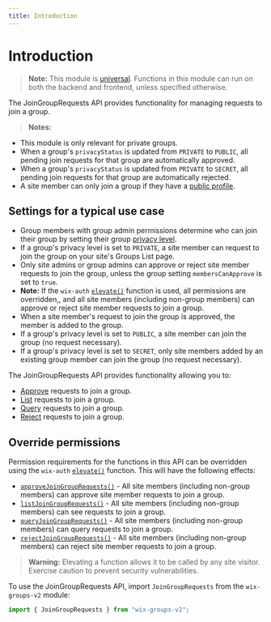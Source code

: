 ```yaml
---
title: Introduction
---
```


# Introduction

> **Note:** This module is
> [universal](/api-overview/api-versions#universal-modules).
> Functions in this module can run on both the backend and frontend,
> unless specified otherwise.

The JoinGroupRequests API provides functionality for managing requests to join a group.

> **Notes:** 
+ This module is only relevant for private groups. 
+ When a group's `privacyStatus` is updated from `PRIVATE` to `PUBLIC`, all pending join requests for that group are automatically approved.
+ When a group's `privacyStatus` is updated from `PRIVATE` to `SECRET`, all pending join requests for that group are automatically rejected. 
+ A site member can only join a group if they have a [public profile]("https://support.wix.com/en/article/wix-groups-member-privacy-settings-for-groups").
  
## Settings for a typical use case
+ Group members with group admin permissions determine who can join their group by setting their group [privacy level](https://support.wix.com/en/article/wix-groups-about-groups#your-groups-privacy-permissions).
+ If a group's privacy level is set to `PRIVATE`, a site member can request to join the group on your site's Groups List page.
+ Only site admins or group admins can approve or reject site member requests to join the group, unless the group setting `membersCanApprove` is set to `true`. 
+ **Note:** If the `wix-auth` [`elevate()`](https://www.wix.com/velo/reference/wix-auth/elevate) function is used, all permissions are overridden,, and all site members (including non-group members) can approve or reject site member requests to join a group.  
+ When a site member's request to join the group is approved, the member is added to the group. 
+ If a group's privacy level is set to `PUBLIC`, a site member can join the group (no request necessary). 
+ If a group's privacy level is set to `SECRET`, only site members added by an existing group member can join the group (no request necessary). 
 
The JoinGroupRequests API provides functionality allowing you to:  
 + [Approve](wix-groups-v2/JoinGroupRequests/approveJoinGroupRequests) requests to join a group. 
 + [List](wix-groups-v2/JoinGroupRequests/listJoinGroupRequests) requests to join a group. 
 + [Query](wix-groups-v2/JoinGroupRequests/queryJoinGroupRequests) requests to join a group.
 + [Reject](wix-groups-v2/JoinGroupRequests/rejectJoinGroupRequests) requests to join a group. 

## Override permissions
Permission requirements for the functions in this API can be overridden using the `wix-auth` [`elevate()`](https://www.wix.com/velo/reference/wix-auth/elevate) function. This will have the following effects:
 + [`approveJoinGroupRequests()`](wix-groups-v2/JoinGroupRequests/approveJoinGroupRequests) - All site members (including non-group members) can approve site member requests to join a group.
 + [`listJoinGroupRequests()`](wix-groups-v2/JoinGroupRequests/listJoinGroupRequests) - All site members (including non-group members) can see requests to join a group.
 + [`queryJoinGroupRequests()`](wix-groups-v2/JoinGroupRequests/queryJoinGroupRequests) - All site members (including non-group members) can query requests to join a group.
 + [`rejectJoinGroupRequests()`](wix-groups-v2/JoinGroupRequests/rejectJoinGroupRequests) - All site members (including non-group members) can reject site member requests to join a group.

<blockquote class='warning'>
<p><strong>Warning:</strong> Elevating a function allows it to be called by any site visitor. Exercise caution to prevent security vulnerabilities.</p>
</blockquote>

To use the JoinGroupRequests API, import `JoinGroupRequests` from the `wix-groups-v2` module:

```javascript
import { JoinGroupRequests } from "wix-groups-v2";
```
